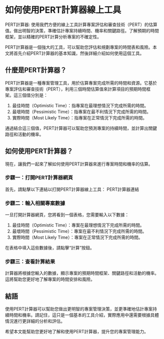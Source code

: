 如何使用PERT計算器線上工具
===============

PERT計算器: 使用我們方便的線上工具計算專案評估和審查技術（PERT）的估算值。做出明智的決策，準確估計專案持續時間、機率和關鍵路徑。了解預期的時間框架，並以精確的PERT計算分析專案的不確定性。

PERT計算器是一個強大的工具，可以幫助您評估和規劃專案的時間表和風險。本文將首先介紹PERT計算器的基本知識，然後詳細介紹如何使用這個工具。

什麼是PERT計算器？
-----------

PERT計算器是一種專案管理工具，用於估算專案完成所需的時間和資源。它基於專案評估和審查技術（PERT），利用三個時間估算值來計算項目的預期時間框架。這三個值分別是：

1. 最佳時間（Optimistic Time）：指專案在最理想情況下完成所需的時間。
2. 最壞時間（Pessimistic Time）：指專案在最不利情況下完成所需的時間。
3. 實際時間（Most Likely Time）：指專案在正常情況下完成所需的時間。

通過結合這三個值，PERT計算器可以幫助您預測專案的持續時間，並計算出關鍵路徑和活動的機率。

如何使用PERT計算器？
------------

現在，讓我們一起來了解如何使用PERT計算器來進行專案時間和機率的估算。

### 步驟一：打開PERT計算器網頁

首先，請點擊以下連結以打開PERT計算器線上工具： PERT計算器連結

### 步驟二：輸入相關專案數據

一旦打開計算器網頁，您將看到一個表格，您需要輸入以下數據：

1. 最佳時間（Optimistic Time）：專案在最理想情況下完成所需的時間。
2. 最壞時間（Pessimistic Time）：專案在最不利情況下完成所需的時間。
3. 實際時間（Most Likely Time）：專案在正常情況下完成所需的時間。

在表格中填入這些數據後，請點擊“計算”按鈕。

### 步驟三：查看計算結果

計算器將根據您輸入的數據，顯示專案的預期時間框架、關鍵路徑和活動的機率。這將幫助您更好地了解專案的時間安排和風險。

結語
--

使用PERT計算器可以幫助您做出更明智的專案管理決策，並更準確地估計專案持續時間和機率。請記住，這只是一個基本的工具介紹，實際應用中還需要根據具體情況進行更詳細的分析和評估。

希望本文能幫助您更好地了解和使用PERT計算器，提升您的專案管理能力。